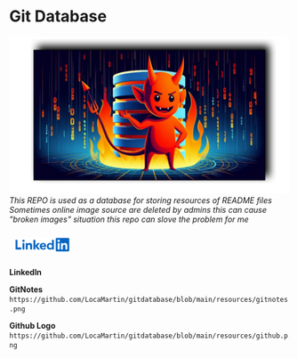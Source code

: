 # Git Database
![Git Database](https://github.com/LocaMartin/gitdatabase/blob/main/20240601_132149.png)
*This REPO is used as a database for storing resources of README files*
*Sometimes online image source are deleted by admins this can cause "broken images" situation this repo can slove the problem for me*

<h3 align="left" style="padding: 10px; margin: 0;">
  <a href="https://www.linkedin.com/in/lokanath-pradhan-014ab2278?utm_source=share&utm_campaign=share_via&utm_content=profile&utm_medium=android_app"> 
    <img src="https://github.com/LocaMartin/gitdatabase/blob/main/Linkedin.png" width="100" alt="LinkedIn">
  </a>
</h3>

**LinkedIn**


**GitNotes**
`https://github.com/LocaMartin/gitdatabase/blob/main/resources/gitnotes.png`

**Github Logo**
`https://github.com/LocaMartin/gitdatabase/blob/main/resources/github.png`
